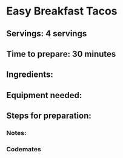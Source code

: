 # Easy Breakfast Tacos

## Servings: 4 servings

## Time to prepare: 30 minutes

## Ingredients:


## Equipment needed:


## Steps for preparation:



### Notes:



### Codemates #

